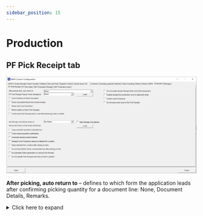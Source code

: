```yaml
---
sidebar_position: 15
---
```


# Production

## PF Pick Receipt tab

![Production ProcessForce Pick Receipt](./media/production/cc-production-pf-pick-receipt.png)

**After picking, auto return to** – defines to which form the application leads after confirming picking quantity for a document line: None, Document Details, Remarks.
    <details>
    <summary>Click here to expand</summary>
    <div>
    **Document Details Workflow**

        ![Document Details Workflow](./media/return-grpo/document-details-workflow.png)

        **Remarks**

        ![Remarks](./media/production/remarks.png)
    </div>
    </details>

**PF Pick Receipt PopUp Timer checkpoint** – None, Select the base document, Select Item on the list, Pick quantity to the first line, Save Document

**Scan DocNum on Base Document** – On selecting the Pick Receipt or Manufacturing Order window, scanning will work by DocNum instead of DocEntry.

**Show only picked items from all pick receipts** – narrow the list of displayed Items to only those with a picked quantity greater than 0.

**Show only Final Good Item** – narrow the list of displayed items to only the Final Good Item.

**Block creation of new Pick Receipts** –  this option blocks the user from creating new Pick Receipts. WMS users will be able only to work on Pick Receipts created in the SAP. Enabling this option disables the following option: "Create new Pick Receipt when a new Manufacturing Order is added."

**Create a new Pick Receipt when a new Manufacturing Order is added** – creates a new Pick Receipt Instead of adding its content to the currently opened one.

**Set Storage Unit default action and Skip Storage Unit options** – after selecting a line, Storage Unit options are displayed, allowing a user to create storage units or continue packing the last created one. Selecting a default action, "New SU" or "New SU Each Pick," will automatically skip displaying Storage Unit options.

    <details>
    <summary>Click here to expand</summary>
    <div>
    After selecting a line, Storage Unit options allow users to create storage units or continue packing the last created one.

    Selecting a default action, either "New SU" or "New SU Each Pick" will automatically skip displaying Storage Unit options.

        ![Storage Unit](./media/production/storage-unit.png)
    </div>
    </details>

**Show extra field on Pick Batch Workflow** – displays an extra field on selecting batch if and only if the SQL query was provided after pressing the "Load" button:

    <details>
    <summary>Click here to expand</summary>
    <div>
    ![Extra Field](./media/production/extra-field.png)
    </div>
    </details>

**Copy available quantity to Quantity box** – copies remaining quantity to the quantity box.

**Force manual quantity confirmation** – blocks the "Fast scan" on the document. For each performed scan, the user has to manually confirm the quantity, i.e., press the save button before adding the item with a scan.

**Overwrite already picked batches** – when a Batch is already picked for a line, for example, in SAP Business One, then picking the same batch in WMS will overwrite its quantity rather than adding to what was already picked.

**Receipt from production always to default Bin Location** – when receipting to a warehouse with bin locations, the default bin will be automatically chosen. Selecting other bin locations will be blocked.

**Keep selected Bin Location after adding an item** – after picking an Item, the Bin Location field will not be cleared (keeping the same Bin Location)

**Do not clear Batch, Serial, and quantity after picking an item** – changed from the old version where those fields were not cleared after picking.

**No automatic batch generation on saving Pick Receipt** – by default, when picking a batch item is not required to enter a batch number – it will be generated automatically. This option disables this feature.

**Do not update the Pick Receipt each time an Item is picked** – by default when an item is picked, the Pick Receipt document is updated, and information about it is displayed. Enabling this checkbox will disable this feature. To update the Pick Receipt, a user will have to save the transaction from the "Remarks" window, which will, by default, create a Goods Receipt document.

**Do not create Goods Receipt at the end of the transaction** - Pressing the Save to DB button on the "Remarks" window will not create a Goods Receipt document – allowing to create such a document from the SAP Business One level.
Enabling this option will disable the possibility of creating Storage Units on the Pick Receipt transaction, as creating the Goods Receipt document in SAP B1 will lead to a loss of information about the Storage Units. The Storage Units Options window will also be skipped.

<details>
<summary>Click here to expand</summary>
<div>
    ![Remarks Wndow](./media/production/remarks-window.png)
</div>
</details>

**Enable Receipt From Production only on data entry level** - To create a Receipt From Production, i.e., a Goods Receipt document, the user has to enter the line and then press the right arrow to enter the Remarks window:
<details>
<summary>Click here to expand</summary>
<div>
    ![Receipt from Production](./media/production/receipts-from-production.png)
</div>
</details>

**Enable Select Employee** - gives possibility to receipt the quantity as one of the users configured in SAP Business One.

<details>
<summary>Click here to expand</summary>
<div>
    ![Select Employee](./media/production/enable-select-employee.png)
</div>
</details>

**Do not save every scan to the Pick Receipt** - possibility to remain on the Quantity screen and scan labels one by one without updating the Pick Receipt every time, but only after pressing Save.

## PF Pick Order tab

![Pick Order](./media/custom-configuration-after-scanning.webp)

**After scanning the item, auto return to** – choose to go either to the Document Details or stay on the Quantity form after scanning an Item barcode

**PF Pick Order PopUp Timer checkpoint** – None, Select the base document, Select Item on the list, Pick quantity to the first line, Save Document. It is possibile to set pop-up timer checkpoint for one of the points.

**Copy available quantities to the Quantity box in Pick Order** – copies available quantity to the quantity box.

**Enable Substitutes Items in Pick Order** – the option allows use in Pick Order. The option can be deactivated when not needed.

**Block creation of new Pick Orders** - block adding items from different Manufatruing Orders - removes button from the Add tooltip.
    <details>
    <summary>Click here to expand</summary>
    <div>
    ![Pick Order](./media/production/items-to-pick-order.png)
    </div>
    </details>

**Scan DocNum on Base Document** – on selecting a Pick Order or Manufacturing Order window; scanning will work by DocNum instead of DocEntry.

**Do not create a Goods Issue at the end of the transaction** – when this option is checked, a Goods Issue document is not created at the end of the transaction. The user then can confirm and create it from ProcessForce → Pick Order level.

## SAP Production Receipt tab

![Custom Configuration](./media/custom-configuration-production-sap-production-receipt.webp)

**8After picking, auto return to:** – defines to which form the application goes back after confirmation of receipt on a document line. The available options: Document Details and Item Details

**Force manual quantity confirmation** – checking this checkbox force manual quantity confirmation – scanned quantity will be added to a quantity field but must be confirmed by pressing the–screen button. If the checkbox is not checked, the scanned quantity is automatically approved.

**Enable adding Items with an empty Bin Code field** – this option allows you to add items from bins without indicating a specific location.

**Scan DocNum on the Base Document selection window** – checking this option allows you to scan a document by Docnum, not by DocEntry, if a base document was chosen.

**Forbid receipt of greater quantities than defined on the Production Order.** When the option is checked, receiving a quantity larger than it is on the related Manufacturing Order is impossible.

**Permit receipt of each Batch only once** – this option allows you to receive a specific batch number only once.

**Keep the selected Bin Location after adding an Item** – self-explanatory.

## SAP Production Issue tab

![SAP Production Issue](./media/cc-sap-production-issue.webp)

**Skip Warehouse selection** – the warehouse selection screen is not displayed.

**Forbid ordering greater quantities than on Order** – when the option is checked, it is impossible to set an amount larger than it is on the related Manufacturing Order.

**Enable temporary data store for SAP Production Issue** – enables to go back to create a document that was not saved yet.

**Scan DocNum on the Base Document selection window** – checking this option allows you to scan a document by Docnum, not by DocEntry, if a base document was chosen.
